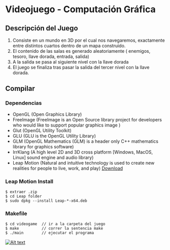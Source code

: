 # Videojuego - Computación Gráfica

## Descripción del Juego
1. Consiste en un mundo en 3D por el cual nos navegaremos, exactamente entre distintos cuartos dentro de un mapa construido.
2. El contenido de las salas es generado aleatoriamente ( enemigos, tesoro, llave dorada, entrada, salida)
3. A la salida se pasa al siguiente nivel con la llave dorada
4. El juego se finaliza tras pasar la salida del tercer nivel con la llave dorada.

## Compilar
### Dependencias
- OpenGL (Open Graphics Library)
- FreeImage (FreeImage is an Open Source library project for developers who would like to support popular graphics image )
- Glut (OpenGL Utility Toolkit)
- GLU (GLU is the OpenGL Utility Library)
- GLM (OpenGL Mathematics (GLM) is a header only C++ mathematics library for graphics software)
- IrrKlang (A high level 2D and 3D cross platform [Windows, MacOS, Linux] sound engine and audio library)
- Leap Motion (Natural and intuitive technology is used to create new realities for people to live, work, and play) [Download](https://www.leapmotion.com/setup/desktop/)


### Leap Motion Install
```
$ extraer .zip
$ cd Leap folder
$ sudo dpkg --install Leap-*-x64.deb
```

### Makefile

```
$ cd videogame	// ir a la carpeta del juego
$ make			// correr la sentencia make
$ ./main		// ejecutar el programa
```

[![Alt text](https://img.youtube.com/vi/dLtg0ikdKG8/0.jpg)](https://www.youtube.com/watch?v=dLtg0ikdKG8)
